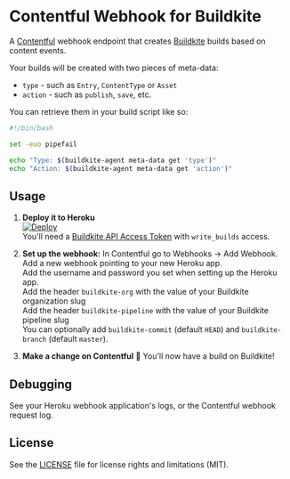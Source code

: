# Contentful Webhook for Buildkite

A [Contentful](https://contentful.com/) webhook endpoint that creates [Buildkite](https://buildkite.com/) builds based on content events.

Your builds will be created with two pieces of meta-data:

* `type` - such as `Entry`, `ContentType` or `Asset`
* `action` - such as `publish`, `save`, etc.

You can retrieve them in your build script like so:

```bash
#!/bin/bash

set -euo pipefail

echo "Type: $(buildkite-agent meta-data get 'type')"
echo "Action: $(buildkite-agent meta-data get 'action')"
```

## Usage

1. **Deploy it to Heroku** <br>[![Deploy](https://www.herokucdn.com/deploy/button.svg)](https://heroku.com/deploy)<br>You'll need a [Buildkite API Access Token](https://buildkite.com/user/api-access-tokens) with `write_builds` access.

2. **Set up the webhook:** In Contentful go to Webhooks → Add Webhook.<br>Add a new webhook pointing to your new Heroku app.<br>Add the username and password you set when setting up the Heroku app.<br>Add the header `buildkite-org` with the value of your Buildkite organization slug<br>Add the header `buildkite-pipeline` with the value of your Buildkite pipeline slug<br>You can optionally add `buildkite-commit` (default `HEAD`) and `buildkite-branch` (default `master`).

4. **Make a change on Contentful** :tada: You'll now have a build on Buildkite!

## Debugging

See your Heroku webhook application's logs, or the Contentful webhook request log.

## License

See the [LICENSE](LICENSE.md) file for license rights and limitations (MIT).
